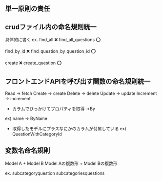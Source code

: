## 単一原則の責任

## crudファイル内の命名規則統一

具体的に書く
ex.
find_all ❌
find_all_questions ⭕️

find_by_id ❌
find_question_by_question_id ⭕️

create ❌
create_question ⭕️

## フロントエンドAPIを呼び出す関数の命名規則統一

Read -> fetch
Create -> create
Delete -> delete
Update -> update
Increment -> increment


- カラムでひっかけてプロパティを取得
→By 

ex) name
-> ByName

- 取得したモデルにプラスなにかのカラムが付属している
ex) QuestionWithCategoryId


## 変数名命名規則
Model A + Model B
Model Aの複数形 + Model Bの複数形

ex.
subcategoryquestion
subcategoriesquestions


